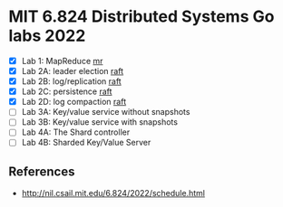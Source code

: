 # MIT 6.824 Distributed Systems Go labs 2022

- [x] Lab 1: MapReduce [mr](src/mr)
- [x] Lab 2A: leader election [raft](src/raft/raft.go)
- [x] Lab 2B: log/replication [raft](src/raft/raft.go)
- [x] Lab 2C: persistence [raft](src/raft/raft.go)
- [x] Lab 2D: log compaction [raft](src/raft/raft.go)
- [ ] Lab 3A: Key/value service without snapshots
- [ ] Lab 3B: Key/value service with snapshots
- [ ] Lab 4A: The Shard controller
- [ ] Lab 4B: Sharded Key/Value Server 

## References

- http://nil.csail.mit.edu/6.824/2022/schedule.html
